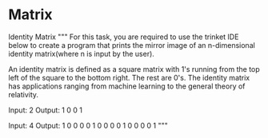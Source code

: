# Matrix
Identity Matrix
""" For this task, you are required to use the trinket IDE below to create a program that prints the mirror image of an n-dimensional identity matrix(where n is input by the user).

An identity matrix is defined as a square matrix with 1's running from the top left of the square to the bottom right.
The rest are 0's. The identity matrix has applications ranging from machine learning to the general theory of relativity.

Input: 2
Output: 1 0
0 1

Input:  4
Output: 1 0 0 0
0 1 0 0
0 0 1 0
0 0 0 1
 """
